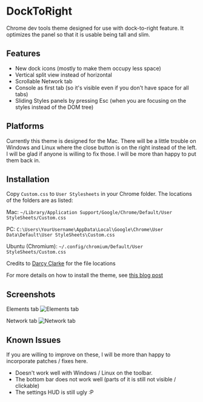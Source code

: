 DockToRight
===========

Chrome dev tools theme designed for use with dock-to-right feature. It optimizes the panel so that it is usable being tall and slim. 

## Features
- New dock icons (mostly to make them occupy less space)
- Vertical split view instead of horizontal
- Scrollable Network tab
- Console as first tab (so it's visible even if you don't have space for all tabs)
- Sliding Styles panels by pressing Esc (when you are focusing on the styles instead of the DOM tree)

## Platforms
Currently this theme is designed for the Mac. There will be a little trouble on Windows and Linux where the close button is on the right instead of the left. I will be glad if anyone is willing to fix those. I will be more than happy to put them back in. 

## Installation

Copy `Custom.css` to `User Stylesheets` in your Chrome folder. The locations of the folders are as listed: 

Mac: `~/Library/Application Support/Google/Chrome/Default/User StyleSheets/Custom.css`

PC: `C:\Users\YourUsername\AppData\Local\Google\Chrome\User Data\Default\User StyleSheets\Custom.css`

Ubuntu (Chromium): `~/.config/chromium/Default/User StyleSheets/Custom.css`

Credits to [Darcy Clarke](http://darcyclarke.me/) for the file locations

For more details on how to install the theme, see [this blog post](http://darcyclarke.me/design/skin-your-chrome-inspector/)

## Screenshots

Elements tab
![Elements tab](http://mauricelam.github.com/DockToRight/images/elements.png)

Network tab
![Network tab](http://mauricelam.github.com/DockToRight/images/network.png)

## Known Issues

If you are willing to improve on these, I will be more than happy to incorporate patches / fixes here. 

- Doesn't work well with Windows / Linux on the toolbar. 
- The bottom bar does not work well (parts of it is still not visible / clickable)
- The settings HUD is still ugly :P